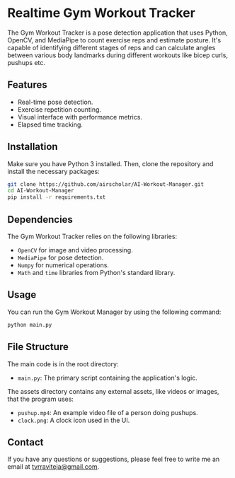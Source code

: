 # Realtime Gym Workout Tracker

The Gym Workout Tracker is a pose detection application that uses Python, OpenCV, and MediaPipe to count exercise reps and estimate posture. It's capable of identifying different stages of reps and can calculate angles between various body landmarks during different workouts like bicep curls, pushups etc.

## Features

- Real-time pose detection.
- Exercise repetition counting.
- Visual interface with performance metrics.
- Elapsed time tracking.

## Installation

Make sure you have Python 3 installed. Then, clone the repository and install the necessary packages:

```bash
git clone https://github.com/airscholar/AI-Workout-Manager.git
cd AI-Workout-Manager
pip install -r requirements.txt
```

## Dependencies

The Gym Workout Tracker relies on the following libraries:

- `OpenCV` for image and video processing.
- `MediaPipe` for pose detection.
- `Numpy` for numerical operations.
- `Math` and `time` libraries from Python's standard library.

## Usage

You can run the Gym Workout Manager by using the following command:

```bash
python main.py
```

## File Structure

The main code is in the root directory:

- `main.py`: The primary script containing the application's logic.

The assets directory contains any external assets, like videos or images, that the program uses:

- `pushup.mp4`: An example video file of a person doing pushups.
- `clock.png`: A clock icon used in the UI.

## Contact

If you have any questions or suggestions, please feel free to write me an email at tvrraviteja@gmail.com.
